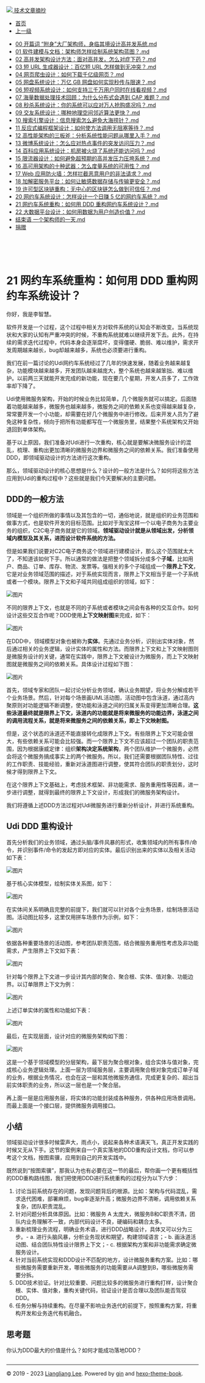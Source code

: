 <!DOCTYPE html>

<html xmlns="http://www.w3.org/1999/xhtml">
<head>
<head>
<meta content="text/html; charset=utf-8" http-equiv="Content-Type"/>
<meta content="width=device-width, initial-scale=1, maximum-scale=1.0, user-scalable=no" name="viewport"/>
<meta content="zh-cn" http-equiv="content-language"/>
<meta content="21 网约车系统重构：如何用 DDD 重构网约车系统设计？" name="description"/>
<link href="/static/favicon.png" rel="icon"/>
<title>21 网约车系统重构：如何用 DDD 重构网约车系统设计？ </title>
<link href="/static/index.css" rel="stylesheet"/>
<link href="/static/highlight.min.css" rel="stylesheet"/>
<script src="/static/highlight.min.js"></script>
<meta content="Hexo 4.2.0" name="generator"/>

</head>
<body>
<div class="book-container">
<div class="book-sidebar">
<div class="book-brand">
<a href="/">
<img src="/static/favicon.png"/>
<span>技术文章摘抄</span>
</a>
</div>
<div class="book-menu uncollapsible">
<ul class="uncollapsible">
<li><a class="current-tab" href="/">首页</a></li>
<li><a href="../">上一级</a></li>
</ul>
<ul class="uncollapsible">
<li>
<a class="menu-item" href="/%e4%b8%93%e6%a0%8f/%e6%9d%8e%e6%99%ba%e6%85%a7%20%c2%b7%20%e9%ab%98%e5%b9%b6%e5%8f%91%e6%9e%b6%e6%9e%84%e5%ae%9e%e6%88%98%e8%af%be/00%20%e5%bc%80%e7%af%87%e8%af%8d%20%e2%80%9c%e9%99%84%e8%ba%ab%e2%80%9d%e5%a4%a7%e5%8e%82%e6%9e%b6%e6%9e%84%e5%b8%88%ef%bc%8c%e8%ba%ab%e4%b8%b4%e5%85%b6%e5%a2%83%e8%ae%be%e8%ae%a1%e9%ab%98%e5%b9%b6%e5%8f%91%e7%b3%bb%e7%bb%9f.md" id="00 开篇词 “附身”大厂架构师，身临其境设计高并发系统.md">00 开篇词 “附身”大厂架构师，身临其境设计高并发系统.md</a>
</li>
<li>
<a class="menu-item" href="/%e4%b8%93%e6%a0%8f/%e6%9d%8e%e6%99%ba%e6%85%a7%20%c2%b7%20%e9%ab%98%e5%b9%b6%e5%8f%91%e6%9e%b6%e6%9e%84%e5%ae%9e%e6%88%98%e8%af%be/01%20%e8%bd%af%e4%bb%b6%e5%bb%ba%e6%a8%a1%e4%b8%8e%e6%96%87%e6%a1%a3%ef%bc%9a%e6%9e%b6%e6%9e%84%e5%b8%88%e6%80%8e%e6%a0%b7%e7%bb%98%e5%88%b6%e7%b3%bb%e7%bb%9f%e6%9e%b6%e6%9e%84%e8%93%9d%e5%9b%be%ef%bc%9f.md" id="01 软件建模与文档：架构师怎样绘制系统架构蓝图？.md">01 软件建模与文档：架构师怎样绘制系统架构蓝图？.md</a>
</li>
<li>
<a class="menu-item" href="/%e4%b8%93%e6%a0%8f/%e6%9d%8e%e6%99%ba%e6%85%a7%20%c2%b7%20%e9%ab%98%e5%b9%b6%e5%8f%91%e6%9e%b6%e6%9e%84%e5%ae%9e%e6%88%98%e8%af%be/02%20%e9%ab%98%e5%b9%b6%e5%8f%91%e6%9e%b6%e6%9e%84%e8%ae%be%e8%ae%a1%e6%96%b9%e6%b3%95%ef%bc%9a%e9%9d%a2%e5%af%b9%e9%ab%98%e5%b9%b6%e5%8f%91%ef%bc%8c%e6%80%8e%e4%b9%88%e5%af%b9%e7%97%87%e4%b8%8b%e8%8d%af%ef%bc%9f.md" id="02 高并发架构设计方法：面对高并发，怎么对症下药？.md">02 高并发架构设计方法：面对高并发，怎么对症下药？.md</a>
</li>
<li>
<a class="menu-item" href="/%e4%b8%93%e6%a0%8f/%e6%9d%8e%e6%99%ba%e6%85%a7%20%c2%b7%20%e9%ab%98%e5%b9%b6%e5%8f%91%e6%9e%b6%e6%9e%84%e5%ae%9e%e6%88%98%e8%af%be/03%20%e7%9f%ad%20URL%20%e7%94%9f%e6%88%90%e5%99%a8%e8%ae%be%e8%ae%a1%ef%bc%9a%e7%99%be%e4%ba%bf%e7%9f%ad%20URL%20%e6%80%8e%e6%a0%b7%e5%81%9a%e5%88%b0%e6%97%a0%e5%86%b2%e7%aa%81%ef%bc%9f.md" id="03 短 URL 生成器设计：百亿短 URL 怎样做到无冲突？.md">03 短 URL 生成器设计：百亿短 URL 怎样做到无冲突？.md</a>
</li>
<li>
<a class="menu-item" href="/%e4%b8%93%e6%a0%8f/%e6%9d%8e%e6%99%ba%e6%85%a7%20%c2%b7%20%e9%ab%98%e5%b9%b6%e5%8f%91%e6%9e%b6%e6%9e%84%e5%ae%9e%e6%88%98%e8%af%be/04%20%e7%bd%91%e9%a1%b5%e7%88%ac%e8%99%ab%e8%ae%be%e8%ae%a1%ef%bc%9a%e5%a6%82%e4%bd%95%e4%b8%8b%e8%bd%bd%e5%8d%83%e4%ba%bf%e7%ba%a7%e7%bd%91%e9%a1%b5%ef%bc%9f.md" id="04 网页爬虫设计：如何下载千亿级网页？.md">04 网页爬虫设计：如何下载千亿级网页？.md</a>
</li>
<li>
<a class="menu-item" href="/%e4%b8%93%e6%a0%8f/%e6%9d%8e%e6%99%ba%e6%85%a7%20%c2%b7%20%e9%ab%98%e5%b9%b6%e5%8f%91%e6%9e%b6%e6%9e%84%e5%ae%9e%e6%88%98%e8%af%be/05%20%e7%bd%91%e7%9b%98%e7%b3%bb%e7%bb%9f%e8%ae%be%e8%ae%a1%ef%bc%9a%e4%b8%87%e4%ba%bf%20GB%20%e7%bd%91%e7%9b%98%e5%a6%82%e4%bd%95%e5%ae%9e%e7%8e%b0%e7%a7%92%e4%bc%a0%e4%b8%8e%e9%99%90%e9%80%9f%ef%bc%9f.md" id="05 网盘系统设计：万亿 GB 网盘如何实现秒传与限速？.md">05 网盘系统设计：万亿 GB 网盘如何实现秒传与限速？.md</a>
</li>
<li>
<a class="menu-item" href="/%e4%b8%93%e6%a0%8f/%e6%9d%8e%e6%99%ba%e6%85%a7%20%c2%b7%20%e9%ab%98%e5%b9%b6%e5%8f%91%e6%9e%b6%e6%9e%84%e5%ae%9e%e6%88%98%e8%af%be/06%20%e7%9f%ad%e8%a7%86%e9%a2%91%e7%b3%bb%e7%bb%9f%e8%ae%be%e8%ae%a1%ef%bc%9a%e5%a6%82%e4%bd%95%e6%94%af%e6%8c%81%e4%b8%89%e5%8d%83%e4%b8%87%e7%94%a8%e6%88%b7%e5%90%8c%e6%97%b6%e5%9c%a8%e7%ba%bf%e7%9c%8b%e8%a7%86%e9%a2%91%ef%bc%9f.md" id="06 短视频系统设计：如何支持三千万用户同时在线看视频？.md">06 短视频系统设计：如何支持三千万用户同时在线看视频？.md</a>
</li>
<li>
<a class="menu-item" href="/%e4%b8%93%e6%a0%8f/%e6%9d%8e%e6%99%ba%e6%85%a7%20%c2%b7%20%e9%ab%98%e5%b9%b6%e5%8f%91%e6%9e%b6%e6%9e%84%e5%ae%9e%e6%88%98%e8%af%be/07%20%e6%b5%b7%e9%87%8f%e6%95%b0%e6%8d%ae%e5%a4%84%e7%90%86%e6%8a%80%e6%9c%af%e5%9b%9e%e9%a1%be%ef%bc%9a%e4%b8%ba%e4%bb%80%e4%b9%88%e5%88%86%e5%b8%83%e5%bc%8f%e4%bc%9a%e9%81%87%e5%88%b0%20CAP%20%e9%9a%be%e9%a2%98%ef%bc%9f.md" id="07 海量数据处理技术回顾：为什么分布式会遇到 CAP 难题？.md">07 海量数据处理技术回顾：为什么分布式会遇到 CAP 难题？.md</a>
</li>
<li>
<a class="menu-item" href="/%e4%b8%93%e6%a0%8f/%e6%9d%8e%e6%99%ba%e6%85%a7%20%c2%b7%20%e9%ab%98%e5%b9%b6%e5%8f%91%e6%9e%b6%e6%9e%84%e5%ae%9e%e6%88%98%e8%af%be/08%20%e7%a7%92%e6%9d%80%e7%b3%bb%e7%bb%9f%e8%ae%be%e8%ae%a1%ef%bc%9a%e4%bd%a0%e7%9a%84%e7%b3%bb%e7%bb%9f%e5%8f%af%e4%bb%a5%e5%ba%94%e5%af%b9%e4%b8%87%e4%ba%ba%e6%8a%a2%e8%b4%ad%e7%9b%9b%e5%86%b5%e5%90%97%ef%bc%9f.md" id="08 秒杀系统设计：你的系统可以应对万人抢购盛况吗？.md">08 秒杀系统设计：你的系统可以应对万人抢购盛况吗？.md</a>
</li>
<li>
<a class="menu-item" href="/%e4%b8%93%e6%a0%8f/%e6%9d%8e%e6%99%ba%e6%85%a7%20%c2%b7%20%e9%ab%98%e5%b9%b6%e5%8f%91%e6%9e%b6%e6%9e%84%e5%ae%9e%e6%88%98%e8%af%be/09%20%e4%ba%a4%e5%8f%8b%e7%b3%bb%e7%bb%9f%e8%ae%be%e8%ae%a1%ef%bc%9a%e5%93%aa%e7%a7%8d%e5%9c%b0%e7%90%86%e7%a9%ba%e9%97%b4%e9%82%bb%e8%bf%91%e7%ae%97%e6%b3%95%e6%9b%b4%e5%bf%ab%ef%bc%9f.md" id="09 交友系统设计：哪种地理空间邻近算法更快？.md">09 交友系统设计：哪种地理空间邻近算法更快？.md</a>
</li>
<li>
<a class="menu-item" href="/%e4%b8%93%e6%a0%8f/%e6%9d%8e%e6%99%ba%e6%85%a7%20%c2%b7%20%e9%ab%98%e5%b9%b6%e5%8f%91%e6%9e%b6%e6%9e%84%e5%ae%9e%e6%88%98%e8%af%be/10%20%e6%90%9c%e7%b4%a2%e5%bc%95%e6%93%8e%e8%ae%be%e8%ae%a1%ef%bc%9a%e4%bf%a1%e6%81%af%e6%90%9c%e7%b4%a2%e6%80%8e%e4%b9%88%e9%81%bf%e5%85%8d%e5%a4%a7%e6%b5%b7%e6%8d%9e%e9%92%88%ef%bc%9f.md" id="10 搜索引擎设计：信息搜索怎么避免大海捞针？.md">10 搜索引擎设计：信息搜索怎么避免大海捞针？.md</a>
</li>
<li>
<a class="menu-item" href="/%e4%b8%93%e6%a0%8f/%e6%9d%8e%e6%99%ba%e6%85%a7%20%c2%b7%20%e9%ab%98%e5%b9%b6%e5%8f%91%e6%9e%b6%e6%9e%84%e5%ae%9e%e6%88%98%e8%af%be/11%20%e5%8f%8d%e5%ba%94%e5%bc%8f%e7%bc%96%e7%a8%8b%e6%a1%86%e6%9e%b6%e8%ae%be%e8%ae%a1%ef%bc%9a%e5%a6%82%e4%bd%95%e4%bd%bf%e6%96%b9%e6%b3%95%e8%b0%83%e7%94%a8%e6%97%a0%e9%98%bb%e5%a1%9e%e7%ad%89%e5%be%85%ef%bc%9f.md" id="11 反应式编程框架设计：如何使方法调用无阻塞等待？.md">11 反应式编程框架设计：如何使方法调用无阻塞等待？.md</a>
</li>
<li>
<a class="menu-item" href="/%e4%b8%93%e6%a0%8f/%e6%9d%8e%e6%99%ba%e6%85%a7%20%c2%b7%20%e9%ab%98%e5%b9%b6%e5%8f%91%e6%9e%b6%e6%9e%84%e5%ae%9e%e6%88%98%e8%af%be/12%20%e9%ab%98%e6%80%a7%e8%83%bd%e6%9e%b6%e6%9e%84%e7%9a%84%e4%b8%89%e6%9d%bf%e6%96%a7%ef%bc%9a%e5%88%86%e6%9e%90%e7%b3%bb%e7%bb%9f%e6%80%a7%e8%83%bd%e9%97%ae%e9%a2%98%e4%bb%8e%e5%93%aa%e9%87%8c%e5%85%a5%e6%89%8b%ef%bc%9f.md" id="12 高性能架构的三板斧：分析系统性能问题从哪里入手？.md">12 高性能架构的三板斧：分析系统性能问题从哪里入手？.md</a>
</li>
<li>
<a class="menu-item" href="/%e4%b8%93%e6%a0%8f/%e6%9d%8e%e6%99%ba%e6%85%a7%20%c2%b7%20%e9%ab%98%e5%b9%b6%e5%8f%91%e6%9e%b6%e6%9e%84%e5%ae%9e%e6%88%98%e8%af%be/13%20%e5%be%ae%e5%8d%9a%e7%b3%bb%e7%bb%9f%e8%ae%be%e8%ae%a1%ef%bc%9a%e6%80%8e%e4%b9%88%e5%ba%94%e5%af%b9%e7%83%ad%e7%82%b9%e4%ba%8b%e4%bb%b6%e7%9a%84%e7%aa%81%e5%8f%91%e8%ae%bf%e9%97%ae%e5%8e%8b%e5%8a%9b%ef%bc%9f.md" id="13 微博系统设计：怎么应对热点事件的突发访问压力？.md">13 微博系统设计：怎么应对热点事件的突发访问压力？.md</a>
</li>
<li>
<a class="menu-item" href="/%e4%b8%93%e6%a0%8f/%e6%9d%8e%e6%99%ba%e6%85%a7%20%c2%b7%20%e9%ab%98%e5%b9%b6%e5%8f%91%e6%9e%b6%e6%9e%84%e5%ae%9e%e6%88%98%e8%af%be/14%20%e7%99%be%e7%a7%91%e5%ba%94%e7%94%a8%e7%b3%bb%e7%bb%9f%e8%ae%be%e8%ae%a1%ef%bc%9a%e6%9c%ba%e6%88%bf%e8%a2%ab%e7%81%ab%e7%83%a7%e4%ba%86%e7%b3%bb%e7%bb%9f%e8%bf%98%e8%83%bd%e8%ae%bf%e9%97%ae%e5%90%97%ef%bc%9f.md" id="14 百科应用系统设计：机房被火烧了系统还能访问吗？.md">14 百科应用系统设计：机房被火烧了系统还能访问吗？.md</a>
</li>
<li>
<a class="menu-item" href="/%e4%b8%93%e6%a0%8f/%e6%9d%8e%e6%99%ba%e6%85%a7%20%c2%b7%20%e9%ab%98%e5%b9%b6%e5%8f%91%e6%9e%b6%e6%9e%84%e5%ae%9e%e6%88%98%e8%af%be/15%20%e9%99%90%e6%b5%81%e5%99%a8%e8%ae%be%e8%ae%a1%ef%bc%9a%e5%a6%82%e4%bd%95%e9%81%bf%e5%85%8d%e8%b6%85%e9%a2%84%e6%9c%9f%e7%9a%84%e9%ab%98%e5%b9%b6%e5%8f%91%e5%8e%8b%e5%8a%9b%e5%8e%8b%e5%9e%ae%e7%b3%bb%e7%bb%9f%ef%bc%9f.md" id="15 限流器设计：如何避免超预期的高并发压力压垮系统？.md">15 限流器设计：如何避免超预期的高并发压力压垮系统？.md</a>
</li>
<li>
<a class="menu-item" href="/%e4%b8%93%e6%a0%8f/%e6%9d%8e%e6%99%ba%e6%85%a7%20%c2%b7%20%e9%ab%98%e5%b9%b6%e5%8f%91%e6%9e%b6%e6%9e%84%e5%ae%9e%e6%88%98%e8%af%be/16%20%e9%ab%98%e5%8f%af%e7%94%a8%e6%9e%b6%e6%9e%84%e7%9a%84%e5%8d%81%e7%a7%8d%e6%ad%a6%e5%99%a8%ef%bc%9a%e6%80%8e%e4%b9%88%e5%ba%a6%e9%87%8f%e7%b3%bb%e7%bb%9f%e7%9a%84%e5%8f%af%e7%94%a8%e6%80%a7%ef%bc%9f.md" id="16 高可用架构的十种武器：怎么度量系统的可用性？.md">16 高可用架构的十种武器：怎么度量系统的可用性？.md</a>
</li>
<li>
<a class="menu-item" href="/%e4%b8%93%e6%a0%8f/%e6%9d%8e%e6%99%ba%e6%85%a7%20%c2%b7%20%e9%ab%98%e5%b9%b6%e5%8f%91%e6%9e%b6%e6%9e%84%e5%ae%9e%e6%88%98%e8%af%be/17%20Web%20%e5%ba%94%e7%94%a8%e9%98%b2%e7%81%ab%e5%a2%99%ef%bc%9a%e6%80%8e%e6%a0%b7%e6%8b%a6%e6%88%aa%e6%81%b6%e6%84%8f%e7%94%a8%e6%88%b7%e7%9a%84%e9%9d%9e%e6%b3%95%e8%af%b7%e6%b1%82%ef%bc%9f.md" id="17 Web 应用防火墙：怎样拦截恶意用户的非法请求？.md">17 Web 应用防火墙：怎样拦截恶意用户的非法请求？.md</a>
</li>
<li>
<a class="menu-item" href="/%e4%b8%93%e6%a0%8f/%e6%9d%8e%e6%99%ba%e6%85%a7%20%c2%b7%20%e9%ab%98%e5%b9%b6%e5%8f%91%e6%9e%b6%e6%9e%84%e5%ae%9e%e6%88%98%e8%af%be/18%20%e5%8a%a0%e8%a7%a3%e5%af%86%e6%9c%8d%e5%8a%a1%e5%b9%b3%e5%8f%b0%ef%bc%9a%e5%a6%82%e4%bd%95%e8%ae%a9%e6%95%8f%e6%84%9f%e6%95%b0%e6%8d%ae%e5%ad%98%e5%82%a8%e4%b8%8e%e4%bc%a0%e8%be%93%e6%9b%b4%e5%ae%89%e5%85%a8%ef%bc%9f.md" id="18 加解密服务平台：如何让敏感数据存储与传输更安全？.md">18 加解密服务平台：如何让敏感数据存储与传输更安全？.md</a>
</li>
<li>
<a class="menu-item" href="/%e4%b8%93%e6%a0%8f/%e6%9d%8e%e6%99%ba%e6%85%a7%20%c2%b7%20%e9%ab%98%e5%b9%b6%e5%8f%91%e6%9e%b6%e6%9e%84%e5%ae%9e%e6%88%98%e8%af%be/19%20%e8%ae%b8%e5%8f%af%e5%9e%8b%e5%8c%ba%e5%9d%97%e9%93%be%e9%87%8d%e6%9e%84%ef%bc%9a%e6%97%a0%e4%b8%ad%e5%bf%83%e7%9a%84%e5%8c%ba%e5%9d%97%e9%93%be%e6%80%8e%e4%b9%88%e5%81%9a%e5%88%b0%e5%8f%af%e4%bf%a1%e4%bb%bb%ef%bc%9f.md" id="19 许可型区块链重构：无中心的区块链怎么做到可信任？.md">19 许可型区块链重构：无中心的区块链怎么做到可信任？.md</a>
</li>
<li>
<a class="menu-item" href="/%e4%b8%93%e6%a0%8f/%e6%9d%8e%e6%99%ba%e6%85%a7%20%c2%b7%20%e9%ab%98%e5%b9%b6%e5%8f%91%e6%9e%b6%e6%9e%84%e5%ae%9e%e6%88%98%e8%af%be/20%20%e7%bd%91%e7%ba%a6%e8%bd%a6%e7%b3%bb%e7%bb%9f%e8%ae%be%e8%ae%a1%ef%bc%9a%e6%80%8e%e6%a0%b7%e8%ae%be%e8%ae%a1%e4%b8%80%e4%b8%aa%e6%97%a5%e8%b5%9a%205%20%e4%ba%bf%e7%9a%84%e7%bd%91%e7%ba%a6%e8%bd%a6%e7%b3%bb%e7%bb%9f%ef%bc%9f.md" id="20 网约车系统设计：怎样设计一个日赚 5 亿的网约车系统？.md">20 网约车系统设计：怎样设计一个日赚 5 亿的网约车系统？.md</a>
</li>
<li>
<a class="menu-item" href="/%e4%b8%93%e6%a0%8f/%e6%9d%8e%e6%99%ba%e6%85%a7%20%c2%b7%20%e9%ab%98%e5%b9%b6%e5%8f%91%e6%9e%b6%e6%9e%84%e5%ae%9e%e6%88%98%e8%af%be/21%20%e7%bd%91%e7%ba%a6%e8%bd%a6%e7%b3%bb%e7%bb%9f%e9%87%8d%e6%9e%84%ef%bc%9a%e5%a6%82%e4%bd%95%e7%94%a8%20DDD%20%e9%87%8d%e6%9e%84%e7%bd%91%e7%ba%a6%e8%bd%a6%e7%b3%bb%e7%bb%9f%e8%ae%be%e8%ae%a1%ef%bc%9f.md" id="21 网约车系统重构：如何用 DDD 重构网约车系统设计？.md">21 网约车系统重构：如何用 DDD 重构网约车系统设计？.md</a>
</li>
<li>
<a class="menu-item" href="/%e4%b8%93%e6%a0%8f/%e6%9d%8e%e6%99%ba%e6%85%a7%20%c2%b7%20%e9%ab%98%e5%b9%b6%e5%8f%91%e6%9e%b6%e6%9e%84%e5%ae%9e%e6%88%98%e8%af%be/22%20%e5%a4%a7%e6%95%b0%e6%8d%ae%e5%b9%b3%e5%8f%b0%e8%ae%be%e8%ae%a1%ef%bc%9a%e5%a6%82%e4%bd%95%e7%94%a8%e6%95%b0%e6%8d%ae%e4%b8%ba%e7%94%a8%e6%88%b7%e5%88%9b%e9%80%a0%e4%bb%b7%e5%80%bc%ef%bc%9f.md" id="22 大数据平台设计：如何用数据为用户创造价值？.md">22 大数据平台设计：如何用数据为用户创造价值？.md</a>
</li>
<li>
<a class="menu-item" href="/%e4%b8%93%e6%a0%8f/%e6%9d%8e%e6%99%ba%e6%85%a7%20%c2%b7%20%e9%ab%98%e5%b9%b6%e5%8f%91%e6%9e%b6%e6%9e%84%e5%ae%9e%e6%88%98%e8%af%be/%e7%bb%93%e6%9d%9f%e8%af%ad%20%e4%b8%80%e4%b8%aa%e6%9e%b6%e6%9e%84%e5%b8%88%e7%9a%84%e4%b8%80%e5%a4%a9.md" id="结束语 一个架构师的一天.md">结束语 一个架构师的一天.md</a>
</li>
<li><a href="/assets/捐赠.md">捐赠</a></li>
</ul>
</div>
</div>
<div class="sidebar-toggle" onclick="sidebar_toggle()" onmouseleave="remove_inner()" onmouseover="add_inner()">
<div class="sidebar-toggle-inner"></div>
</div>
<div class="off-canvas-content">
<div class="columns">
<div class="column col-12 col-lg-12">
<div class="book-navbar">
<header class="navbar">
<section class="navbar-section">
<a onclick="open_sidebar()">
<i class="icon icon-menu"></i>
</a>
</section>
</header>
</div>
<div class="book-content" style="max-width: 960px; margin: 0 auto;
    overflow-x: auto;
    overflow-y: hidden;">
<div class="book-post">

<p align="center" id="tip"></p>
<h1 class="title" data-id="21 网约车系统重构：如何用 DDD 重构网约车系统设计？" id="title">21 网约车系统重构：如何用 DDD 重构网约车系统设计？</h1>
<div><p>你好，我是李智慧。</p>
<p>软件开发是一个过程，这个过程中相关方对软件系统的认知会不断改变。当系统现状和大家的认知有严重冲突的时候，不重构系统就难以继续开发下去。此外，在持续的需求迭代过程中，代码本身会逐渐腐坏，变得僵硬、脆弱、难以维护，需求开发周期越来越长，bug却越来越多，系统也必须要进行重构。</p>
<p>我们在前一篇讨论的Udi网约车系统经过了几年的快速发展，随着业务越来越复杂，功能模块越来越多，开发团队越来越庞大，整个系统也越来越笨拙、难以维护。以前两三天就能开发完成的新功能，现在要几个星期，开发人员多了，工作效率却下降了。</p>
<p>Udi使用微服务架构，开始的时候业务比较简单，几个微服务就可以搞定。后面随着功能越来越多，微服务也越来越多，微服务之间的依赖关系也变得越来越复杂，常常要开发一个小功能，却需要在好几个微服务中进行修改。后来开发人员为了避免这种复杂性，倾向于把所有功能都写在一个微服务里，结果整个系统架构又开始退回到单体架构。</p>
<p>基于以上原因，我们准备对Udi进行一次重构，核心就是要解决微服务设计的混乱，梳理、重构出更加清晰的微服务边界和微服务之间的依赖关系。我们准备使用DDD，即领域驱动设计的方法进行这次重构。</p>
<p>那么，领域驱动设计的核心思想是什么？设计的一般方法是什么？如何将这些方法应用到Udi的重构过程中？这些就是我们今天要解决的主要问题。</p>
<h2 id="ddd的一般方法">DDD的一般方法</h2>
<p>领域是一个组织所做的事情以及其包含的一切，通俗地说，就是组织的业务范围和做事方式，也是软件开发的目标范围。比如对于淘宝这样一个以电子商务为主要业务的组织，C2C电子商务就是它的领域。<strong>领域驱动设计就是从领域出发，分析领域内模型及其关系，进而设计软件系统的方法。</strong></p>
<p>但是如果我们说要对C2C电子商务这个领域进行建模设计，那么这个范围就太大了，不知道该如何下手。所以通常的做法是把整个领域拆分成多个<strong>子域</strong>，比如用户、商品、订单、库存、物流、发票等。强相关的多个子域组成一个<strong>限界上下文</strong>，它是对业务领域范围的描述，对于系统实现而言，限界上下文相当于是一个子系统或者一个模块。限界上下文和子域共同组成组织的领域，如下：</p>
<p><img alt="图片" src="assets/297fa4e7e64e9fcdf91e600f28d56cfb.jpg"/></p>
<p>不同的限界上下文，也就是不同的子系统或者模块之间会有各种的交互合作。如何设计这些交互合作呢？DDD使用<strong>上下文映射图</strong>来完成，如下：</p>
<p><img alt="图片" src="assets/b661e8bfabe968794ae80d01b81f73a6.jpg"/></p>
<p>在DDD中，领域模型对象也被称为<strong>实体</strong>。先通过业务分析，识别出实体对象，然后通过相关的业务逻辑，设计实体的属性和方法。而限界上下文和上下文映射图则是微服务设计的关键，通常在实践中，限界上下文被设计为微服务，而上下文映射图就是微服务之间的依赖关系。具体设计过程如下图：</p>
<p><img alt="图片" src="assets/cc4aac65f24bfcfd2f965973070f3331.jpg"/></p>
<p>首先，领域专家和团队一起讨论分析业务领域，确认业务期望，将业务分解成若干个业务场景。然后，针对每个场景画UML活动图，活动图中包含泳道，通过高内聚原则对功能逻辑不断调整，使功能和泳道之间的归属关系变得更加清晰合理。<strong>这些泳道最终就是限界上下文，泳道内的功能就是将来微服务的功能边界，泳道之间的调用流程关系，就是将来微服务之间的依赖关系，即上下文映射图。</strong></p>
<p>但是，这个状态的泳道还不能直接转化成限界上下文。有些限界上下文可能会很大，有些依赖关系可能会比较强。而一个限界上下文不应该超过一个团队的职责范围，因为根据康威定律：组织<strong>架构决定系统架构</strong>，两个团队维护一个微服务，必然会将这个微服务搞成事实上的两个微服务。所以，我们还需要根据团队特性、过往的工作职责、技能经验，重新对泳道图进行调整，使其符合团队的职责划分，这时候才得到限界上下文。</p>
<p>在这个限界上下文基础上，考虑技术框架、非功能需求、服务重用性等因素，进一步进行调整，就得到最终的限界上下文设计，形成我们的微服务架构设计。</p>
<p>我们将遵循上述DDD方法过程对Udi微服务进行重新分析设计，并进行系统重构。</p>
<h2 id="udi-ddd-重构设计">Udi DDD 重构设计</h2>
<p>首先分析我们的业务领域，通过头脑/事件风暴的形式，收集领域内的所有事件/命令，并识别事件/命令的发起方即对应的实体。最后识别出来的实体以及相关活动如下表：</p>
<p><img alt="图片" src="assets/09e53a303016b07a49da69aec0145729.jpg"/></p>
<p>基于核心实体模型，绘制实体关系图，如下：</p>
<p><img alt="图片" src="assets/4fc8ebe70deae09e043194b27e15ed81.png"/></p>
<p>在实体间关系明确且完整的前提下，我们就可以针对各个业务场景，绘制场景活动图。活动图比较多，这里仅用拼车场景作为示例，如下：</p>
<p><img alt="图片" src="assets/8611bb0513340f6a0a46946ba34a8f1b.png"/></p>
<p>依据各种重要场景的活动图，参考团队职责范围，结合微服务重用性考虑及非功能需求，产生限界上下文如下表：</p>
<p><img alt="图片" src="assets/597f2ccf6576d1acc4868600b66eea93.jpg"/></p>
<p>针对每个限界上下文进一步设计其内部的聚合、聚合根、实体、值对象、功能边界。以订单限界上下文为例：</p>
<p><img alt="图片" src="assets/99452cc01307c21866a662ae1fe37ce9.jpg"/></p>
<p>上述订单实体的属性和功能如下表：</p>
<p><img alt="图片" src="assets/ecd11ebbec719a3b1beed7d7f8103029.jpg"/></p>
<p>最后，在实现层面，设计对应的微服务架构如下图：</p>
<p><img alt="图片" src="assets/e3efb97e6376f10774d99dd8d5cd8b41.png"/></p>
<p>这是一个基于领域模型的分层架构，最下层为聚合根对象，组合实体与值对象，完成核心业务逻辑处理。上面一层为领域服务层，主要调用聚合根对象完成订单子域的业务，根据业务情况，也会在这一层和其他微服务通信，完成更复杂的、超出当前实体职责的业务，所以这一层也是一个聚合层。</p>
<p>再上面一层是应用服务层，将实体的功能封装成各种服务，供各种应用场景调用。而最上面是一个接口层，提供微服务调用接口。</p>
<h2 id="小结">小结</h2>
<p>领域驱动设计很多时候雷声大，雨点小，说起来各种术语满天飞，真正开发实践的时候又无从下手。这节的案例来自一个真实落地的DDD重构设计文档，你可以参考这个文档，按图索骥，应用到自己的开发实践中。</p>
<p>既然说到“按图索骥”，那我认为也有必要在这一节的最后，帮你画一个更有概括性的DDD重构路线图，我们把使用DDD进行系统重构的过程分为以下六步：</p>
<ol>
<li>讨论当前系统存在的问题，发现问题背后的根源。比如：架构与代码混乱，需求迭代困难，部署麻烦，bug率逐渐升高；微服务边界不清晰，调用依赖关系复杂，团队职责混乱。</li>
<li>针对问题分析具体原因。比如：微服务 A 太庞大，微服务B和C职责不清，团队内业务理解不一致，内部代码设计不良，硬编码和耦合太多。</li>
<li>重新梳理业务流程，明确业务术语，进行DDD战略设计，具体又可以分为三步。-
a. 进行头脑风暴，分析业务现状和期望，构建领域语言；-
b. 画泳道活动图、结合团队特性设计限界上下文；-
c. 根据架构方案和非功能需求确定微服务设计。</li>
<li>针对当前系统实现和DDD设计不匹配的地方，设计微服务重构方案。比如：哪些微服务需要重新开发，哪些微服务的功能需要从A调整到B，哪些微服务需要分拆。</li>
<li>DDD技术验证。针对比较重要、问题比较多的微服务进行重构打样，设计聚合根、实体、值对象，重构关键代码，验证设计是否合理以及团队能否驾驭DDD。</li>
<li>任务分解与持续重构。在尽量不影响业务迭代的前提下，按照重构方案，将重构开发和业务迭代有机融合。</li>
</ol>
<h2 id="思考题">思考题</h2>
<p>你认为DDD最大的价值是什么？如何才能成功落地DDD？</p>
</div>
</div>
<div>
<div id="prePage" style="float: left">
</div>
<div id="nextPage" style="float: right">
</div>
</div>
</div>
</div>
</div>
<div class="copyright">
<hr/>
<p>© 2019 - 2023 <a href="/cdn-cgi/l/email-protection#f29e9e9ecbc6c3c3c2c5b2959f939b9edc919d9f" target="_blank">Liangliang Lee</a>.
                    Powered by <a href="https://github.com/gin-gonic/gin" target="_blank">gin</a> and <a href="https://github.com/kaiiiz/hexo-theme-book" target="_blank">hexo-theme-book</a>.</p>
</div>
</div>
<a class="off-canvas-overlay" onclick="hide_canvas()"></a>
</div>
<script>(function(){function c(){var b=a.contentDocument||a.contentWindow.document;if(b){var d=b.createElement('script');d.innerHTML="window.__CF$cv$params={r:'8f0d51f509e1b454',t:'MTczNDAwMjM3NC4wMDAwMDA='};var a=document.createElement('script');a.nonce='';a.src='/cdn-cgi/challenge-platform/scripts/jsd/main.js';document.getElementsByTagName('head')[0].appendChild(a);";b.getElementsByTagName('head')[0].appendChild(d)}}if(document.body){var a=document.createElement('iframe');a.height=1;a.width=1;a.style.position='absolute';a.style.top=0;a.style.left=0;a.style.border='none';a.style.visibility='hidden';document.body.appendChild(a);if('loading'!==document.readyState)c();else if(window.addEventListener)document.addEventListener('DOMContentLoaded',c);else{var e=document.onreadystatechange||function(){};document.onreadystatechange=function(b){e(b);'loading'!==document.readyState&&(document.onreadystatechange=e,c())}}}})();</script></body>

<script src="/static/index.js"></script>
</head></html>